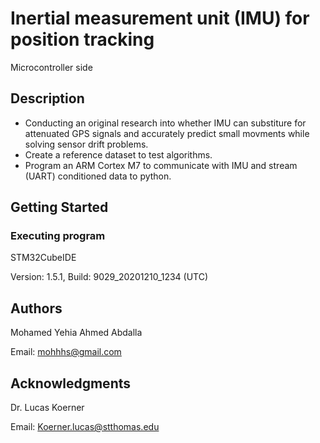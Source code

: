 # Inertial measurement unit (IMU) for position tracking

Microcontroller side 

## Description

- Conducting an original research into whether IMU can substiture for attenuated GPS signals and accurately predict small movments while solving sensor drift problems.
- Create a reference dataset to test algorithms.
- Program an ARM Cortex M7 to communicate with IMU and stream (UART) conditioned data to python.

## Getting Started

### Executing program

STM32CubeIDE

Version: 1.5.1, 
Build: 9029_20201210_1234 (UTC)

## Authors

Mohamed Yehia Ahmed Abdalla

Email: mohhhs@gmail.com

## Acknowledgments

Dr. Lucas Koerner

Email: Koerner.lucas@stthomas.edu
